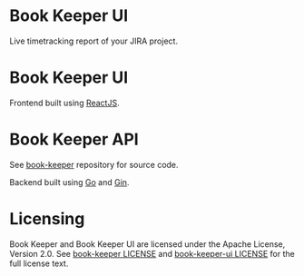 # Book Keeper UI

Live timetracking report of your JIRA project.

# Book Keeper UI

Frontend built using [ReactJS](https://facebook.github.io/react/).

# Book Keeper API

See [book-keeper](https://github.com/AlbinOS/book-keeper) repository for source code.

Backend built using [Go](https://golang.org/) and [Gin](https://github.com/gin-gonic/gin).

# Licensing

Book Keeper and Book Keeper UI are licensed under the Apache License, Version 2.0. See [book-keeper LICENSE](https://github.com/AlbinOS/book-keeper/blob/master/LICENSE) and [book-keeper-ui LICENSE](https://github.com/AlbinOS/book-keeper-ui/blob/master/LICENSE) for the full license text.
